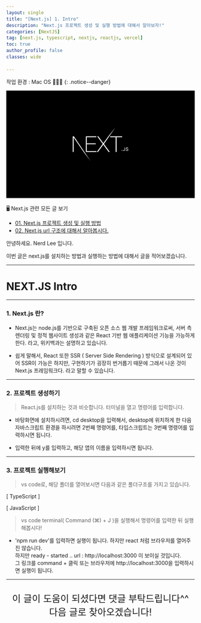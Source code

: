 ```yaml
---
layout: single
title: "[Next.js] 1. Intro"
description: "Next.js 프로젝트 생성 및 실행 방법에 대해서 알아보자!"
categories: [NextJS]
tag: [next.js, typescript, nextjs, reactjs, vercel]
toc: true
author_profile: false
classes: wide

---
```


작업 환경 : Mac OS 🧑🏻‍💻
{: .notice--danger}

![](/assets/img/etc/nextjs.png)

🖥 Next.js 관련 모든 글 보기

- [01. Next.js 프로젝트 생성 및 실행 방법](/nextjs/0001/)
- [02. Next.js url 구조에 대해서 알아봅시다.](/nextjs/0002/)
  <!-- - [02. Styled-Components 확장해서 사용하기](/styled-components/0002/) -->
  <!-- - [03. Styled-Components에서 as와 attrs란?](/styled-components/0003/) -->
  <!-- - [04. Styled-Components 애니메이션과 Pseudo Selector](/styled-components/0004/) -->

안녕하세요. Nerd Lee 입니다.

이번 글은 next.js를 설치하는 방법과 실행하는 방법에 대해서 글을 적어보겠습니다.

---

# NEXT.JS Intro

---

### 1. Next.js 란?

- Next.js는 node.js를 기반으로 구축된 오픈 소스 웹 개발 프레임워크로써, 서버 측 렌더링 및 정적 웹사이트 생성과 같은 React 기반 웹 애플리케이션 기능을 가능하게 한다. 라고, 위키백과는 설명하고 있습니다.

- 쉽게 말해서, React 또한 SSR ( Server Side Rendering ) 방식으로 설계되어 있어 SSR이 가능은 하지만, 구현하기가 굉장히 번거롭기 때문에 그래서 나온 것이 Next.js 프레임워크다. 라고 말할 수 있습니다.

---

### 2. 프로젝트 생성하기

> React.js를 설치하는 것과 비슷합니다. 터미널을 열고 명령어를 입력합니다.

<script src="https://gist.github.com/Nerd-Lee/e9cb1449ee5b833dbbff09eeb96d3584.js"></script>

- 바탕화면에 설치하시려면, cd desktop을 입력해서, desktop에 위치하게 한 다음 자바스크립트 환경을 하시려면 2번째 명령어를, 타입스크립트는 3번째 명령어를 입력하시면 됩니다.

- 입력한 뒤에 y를 입력하고, 해당 앱의 이름을 입력하시면 됩니다.

---

### 3. 프로젝트 실행해보기

> vs code로, 해당 폴더를 열어보시면 다음과 같은 폴더구조를 가지고 있습니다.

[ TypeScript ]

<script src="https://gist.github.com/Nerd-Lee/cd56d0130617524cf8fb90058bfe54b8.js"></script>

[ JavaScript ]

<script src="https://gist.github.com/Nerd-Lee/3a801c5405c0e517a631295e97fb58d1.js"></script>

> vs code terminal( Command (⌘) + J )을 실행해서 명령어를 입력한 뒤 실행해봅시다!

- 'npm run dev'를 입력하면 실행이 됩니다. 하지만 react 처럼 브라우저를 열어주진 않습니다. <br>
  하지만 ready - started .. url : http://localhost:3000 이 보이실 것입니다.<br>
  그 링크를 command + 클릭 또는 브라우저에 http://localhost:3000을 입력하시면 실행이 됩니다.

<script src="https://gist.github.com/Nerd-Lee/255867496d55a8bfe728013eca6235c2.js"></script>

---

<br>

<div style="font-size:25px; text-align:center">
이 글이 도움이 되셨다면 댓글 부탁드립니다^^<br>
다음 글로 찾아오겠습니다!

</div>
